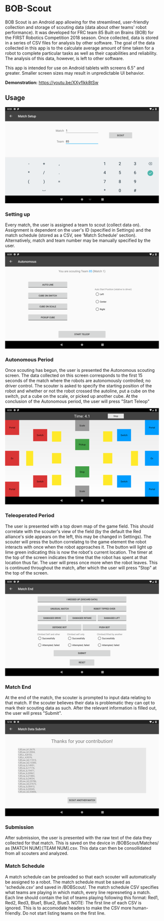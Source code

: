 # BOB-Scout
BOB Scout is an Android app allowing for the streamlined, user-friendly collection and storage of scouting data (data about other teams' robot performance). It was developed for FRC team 85 Built on Brains (BOB) for the FIRST Robotics Competition 2018 season. Once collected, data is stored in a series of CSV files for analysis by other software. The goal of the data collected in this app is to the calculate average amount of time taken for a robot to complete particular tasks as well as their capabilities and reliability. The analysis of this data, however, is left to other software.

This app is intended for use on Android tablets with screens 6.5" and greater. Smaller screen sizes may result in unpredictable UI behavior.

**Demonstration:** https://youtu.be/XXyfIkk8tSw

## Usage

![Setup Screenshot](https://raw.githubusercontent.com/craigjsmith/BOB-Scout/master/screenshots/Setup.png)
### Setting up
Every match, the user is assigned a team to scout (collect data on). Assignment is dependent on the user's ID (specified in Settings) and the match schedule (stored as a CSV, see 'Match Schedule' section). Alternatively, match and team number may be manually specified by the user.

![Autonomous Screenshot](https://raw.githubusercontent.com/craigjsmith/BOB-Scout/master/screenshots/Autonomous.png)
### Autonomous Period
Once scouting has begun, the user is presented the Autonomous scouting screen. The data collected on this screen corresponds to the first 15 seconds of the match where the robots are autonomously controlled; no driver control. The scouter is asked to specify the starting position of the robot and whether or not the robot crossed the autoline, put a cube on the switch, put a cube on the scale, or picked up another cube. At the conclusion of the Autonomous period, the user will press "Start Teleop"

![Teleoperated Screenshot](https://raw.githubusercontent.com/craigjsmith/BOB-Scout/master/screenshots/Teleoperated.png)
### Teleoperated Period
The user is presented with a top down map of the game field. This should correlate with the scouter's view of the field (by the default the Red alliance's side appears on the left, this may be changed in Settings). The scouter will press the button correlatng to the game element the robot interacts with once when the robot approaches it. The button will light up lime green indicating this is now the robot's current location. The timer at the top of the screen indicates the time that the robot has spent at that location thus far. The user will press once more when the robot leaves. This is continued throughout the match, after which the user will press "Stop" at the top of the screen.

![End Screenshot](https://raw.githubusercontent.com/craigjsmith/BOB-Scout/master/screenshots/End.png)
### Match End
At the end of the match, the scouter is prompted to input data relating to that match. If the scouter believes their data is problematic they can opt to mark their scouting data as such. After the relevant information is filled out, the user will press "Submit".

![End Screenshot](https://raw.githubusercontent.com/craigjsmith/BOB-Scout/master/screenshots/Submit.png)
### Submission
After submission, the user is presented with the raw text of the data they collected for that match. This is saved on the device in /BOBScout/Matches/ as [MATCH NUM]:[TEAM NUM].csv. This data can then be consollidated from all scouters and analyzed.

### Match Schedule
A match schedule can be preloaded so that each scouter will automatically be assigned to a robot. The match schedule must be saved as 'schedule.csv' and saved in /BOBScout/. The match schedule CSV specifies what teams are playing in which match, every line represneting a match. Each line should contain the list of teams playing following this format: Red1, Red2, Red3, Blue1, Blue2, Blue3.
NOTE: The first line of each CSV is ignored. This is to accomodate headers to make the CSV more human-friendly. Do not start listing teams on the first line.
